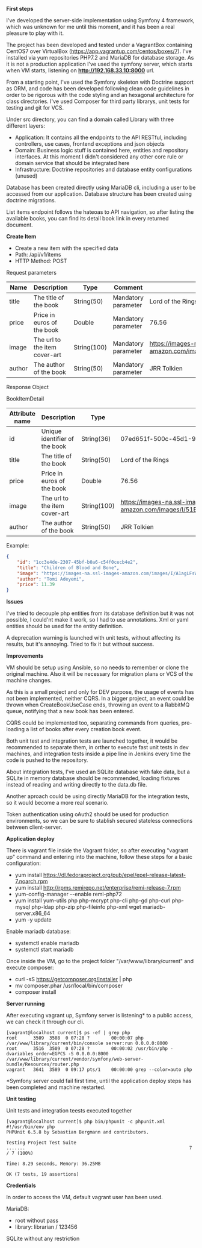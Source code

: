 **First steps**

I've developed the server-side implementation using Symfony 4 framework, which was unknown
for me until this moment, and it has been a real pleasure to play with it. 

The project has been developed and tested under a VagrantBox containing CentOS7 over VirtualBox (https://app.vagrantup.com/centos/boxes/7).
I've installed via yum repositories PHP7.2 and MariaDB for database storage. As it is not a production application
I've used the symfony server, which starts when VM starts, listening on **http://192.168.33.10:8000** url.

From a starting point, I've used the Symfony skeleton with Doctrine support as ORM, and code has 
been developed following clean code guidelines in order to be rigorous with the code styling and an hexagonal
architecture for class directories. I've used Composer for third party librarys, unit tests for testing and git for VCS.

Under src directory, you can find a domain called Library with three different layers:
- Application: It contains all the endpoints to the API RESTful, including controllers, use cases, frontend exceptions and json objects
- Domain: Business logic stuff is contained here, entities and repository interfaces. At this moment I didn't considered
any other core rule or domain service that should be integrated here
- Infrastructure: Doctrine repositories and database entity configurations (unused)

Database has been created directly using MariaDB cli, including a user to be accessed from our application. Database structure has been
created using doctrine migrations.

List items endpoint follows the hateoas to API navigation, so after listing the available books, you can find its detail book link
in every returned document.

**Create Item**

- Create a new item with the specified data
- Path: /api/v1/items
- HTTP Method: POST

Request parameters

| Name   | Description                   | Type        | Comment             | Example value                                                                                    |
|--------|-------------------------------|-------------|---------------------|------------------------------------------------------------------------------------------|
| title  | The title of the book         | String(50)  | Mandatory parameter | Lord of the Rings                                                                        |
| price  | Price in euros of the book    | Double      | Mandatory parameter | 76.56                                                                                    |
| image  | The url to the item cover-art | String(100) | Mandatory parameter | https://images-na.ssl-images-amazon.com/images/I/51EstVXM1UL._SX331_BO1,204,203,200_.jpg |
| author | The author of the book        | String(50)  | Mandatory parameter | JRR Tolkien                                                                              |


Response Object

BookItemDetail

| Attribute name | Description                   | Type        | Example value                                                                            |
|----------------|-------------------------------|-------------|------------------------------------------------------------------------------------------|
| id             | Unique identifier of the book | String(36)  | 07ed651f-500c-45d1-99a4-65fbaf302494                                                     |
| title          | The title of the book         | String(50)  | Lord of the Rings                                                                        |
| price          | Price in euros of the book    | Double      | 76.56                                                                                    |
| image          | The url to the item cover-art | String(100) | https://images-na.ssl-images-amazon.com/images/I/51EstVXM1UL._SX331_BO1,204,203,200_.jpg |
| author         | The author of the book        | String(50)  | JRR Tolkien                                                                              |

Example:

```json
{
    "id": "1cc3e4de-2307-45bf-b0a6-c54f0cecb4e2",
    "title": "Children of Blood and Bone",
    "image": "https://images-na.ssl-images-amazon.com/images/I/A1agLFsWkOL.jpg",
    "author": "Tomi Adeyemi",
    "price": 11.39
}
```

**Issues**

I've tried to decouple php entities from its database definition but it was not possible, I could'nt make it work, so I had
to use annotations. Xml or yaml entities should be used for the entity definition.

A deprecation warning is launched with unit tests, without affecting its results, but it's annoying. Tried to fix it but without success.

**Improvements**

VM should be setup using Ansible, so no needs to remember or clone the original machine. Also it will be necessary for migration plans or VCS of the machine changes.

As this is a small project and only for DEV purpose, the usage of events has not been implemented, neither CQRS. In a bigger project,
an event could be thrown when CreateBookUseCase ends, throwing an event to a RabbitMQ queue, notifying that a new book has been entered.

CQRS could be implemented too, separating commands from queries, pre-loading a list of books after every creation book event.

Both unit test and integration tests are launched together, it would be recommended to separate them, in orther to execute fast unit tests
in dev machines, and integration tests inside a pipe line in Jenkins every time the code is pushed to the repository.

About integration tests, I've used an SQLite database with fake data, but a SQLite in memory database should be recommended,
loading fixtures instead of reading and writing directly to the data.db file.
 
Another aproach could be using directly MariaDB for the integration tests, so it would become
a more real scenario.

Token authentication using oAuth2 should be used for production environments, so we can be sure
to stablish secured stateless connections between client-server.

**Application deploy**

There is vagrant file inside the Vagrant folder, so after executing "vagrant up" command and entering into the machine,
follow these steps for a basic configuration:

- yum install https://dl.fedoraproject.org/pub/epel/epel-release-latest-7.noarch.rpm
- yum install http://rpms.remirepo.net/enterprise/remi-release-7.rpm
- yum-config-manager --enable remi-php72
- yum install yum-utils php php-mcrypt php-cli php-gd php-curl php-mysql php-ldap php-zip php-fileinfo php-xml wget mariadb-server.x86_64
- yum -y update

Enable mariadb database:

- systemctl enable mariadb
- systemctl start mariadb

Once inside the VM, go to the project folder "/var/www/library/current" and execute composer:

- curl -sS https://getcomposer.org/installer | php
- mv composer.phar /usr/local/bin/composer
- composer install

**Server running**

After executing vagrant up, Symfony server is listening* to a public access, we can check it through our cli.

```
[vagrant@localhost current]$ ps -ef | grep php
root      3509  3508  0 07:28 ?        00:00:07 php /var/www/library/current/bin/console server:run 0.0.0.0:8000
root      3516  3509  0 07:28 ?        00:00:02 /usr/bin/php -dvariables_order=EGPCS -S 0.0.0.0:8000 /var/www/library/current/vendor/symfony/web-server-bundle/Resources/router.php
vagrant   3641  3589  0 09:17 pts/1    00:00:00 grep --color=auto php
```

*Symfony server could fail first time, until the application deploy steps has been completed and machine restarted.

**Unit testing**

Unit tests and integration teests executed together

```
[vagrant@localhost current]$ php bin/phpunit -c phpunit.xml
#!/usr/bin/env php
PHPUnit 6.5.8 by Sebastian Bergmann and contributors.

Testing Project Test Suite
.......                                                             7 / 7 (100%)

Time: 8.29 seconds, Memory: 36.25MB

OK (7 tests, 19 assertions)
```

**Credentials**

In order to access the VM, default vagrant user has been used.

MariaDB:
- root without pass
- library: librarian / 123456

SQLite without any restriction